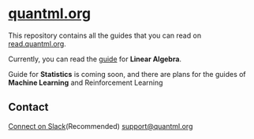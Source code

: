 # [quantml.org](https://quantml.org)
This repository contains all the guides that you can read on [read.quantml.org](read.quantml.org).

Currently, you can read the [guide](https://read.quantml.org/la/) for **Linear Algebra**. 

Guide for **Statistics** is coming soon, and there are plans for the guides of **Machine Learning** and Reinforcement Learning


## Contact
[Connect on Slack](https://join.slack.com/t/quantml-workspace/shared_invite/zt-hcmbg7fr-jPbVAUT_tjGPaKWU50qMYQ)(Recommended)
support@quantml.org

